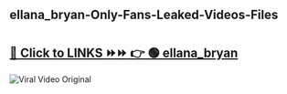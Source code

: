 
 ## ellana_bryan-Only-Fans-Leaked-Videos-Files

# <h2><a href="https://mediaupload.pro?ellana_bryan">🔗 Click to LINKS ⏩⏩ 👉 🟢 ellana_bryan </a></h2>

<a href="https://mediaupload.pro?ellana_bryan" rel="nofollow" data-target="animated-image.originalLink"><img src="https://i.ibb.co.com/xMMVF88/686577567.gif" alt="Viral Video Original" style="max-width: 100%; display: inline-block;" data-target="animated-image.originalImage"></a>